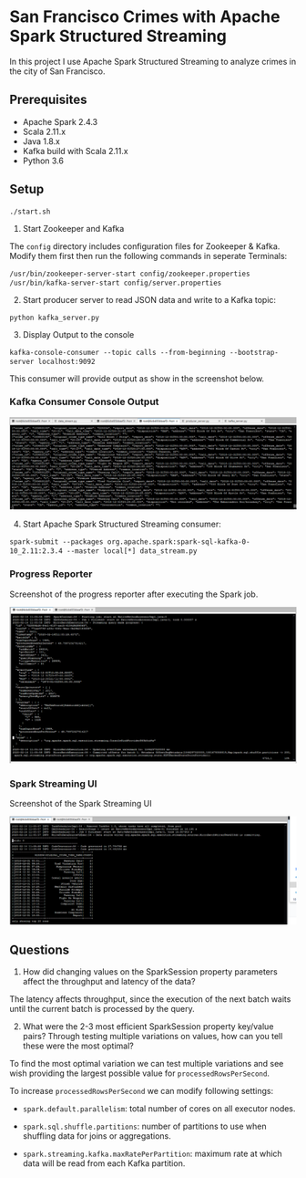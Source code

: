 # San Francisco Crimes with Apache Spark Structured Streaming

In this project I use Apache Spark Structured Streaming to analyze crimes in the city of San Francisco.

## Prerequisites
* Apache Spark 2.4.3
* Scala 2.11.x
* Java 1.8.x
* Kafka build with Scala 2.11.x
* Python 3.6

## Setup
```
./start.sh
```


1. Start Zookeeper and Kafka

The `config` directory includes configuration files for  Zookeeper & Kafka. Modify them first then run the following commands in seperate Terminals:

```
/usr/bin/zookeeper-server-start config/zookeeper.properties
/usr/bin/kafka-server-start config/server.properties
```


2. Start  producer server to read JSON data and write to a Kafka topic:
```
python kafka_server.py
```

3. Display Output to the console
```
kafka-console-consumer --topic calls --from-beginning --bootstrap-server localhost:9092
```
This consumer will provide output as show in the screenshot below.
### Kafka Consumer Console Output

![kafka consumer output](https://github.com/Sichon3/Data-Streaming-Nanodegree-SF-Crime-Data-Project-Files/blob/master/Kafka%20Consumer%20Console%20OutputV2.PNG)



4. Start Apache Spark Structured Streaming consumer:
```
spark-submit --packages org.apache.spark:spark-sql-kafka-0-10_2.11:2.3.4 --master local[*] data_stream.py
```


### Progress Reporter
Screenshot of the progress reporter after executing the Spark job.

![Progress Reporter](https://github.com/Sichon3/Data-Streaming-Nanodegree-SF-Crime-Data-Project-Files/blob/master/Progress%20ReportV2.PNG)


### Spark Streaming UI
Screenshot of the Spark Streaming UI 

![Spark Streaming UI](https://github.com/Sichon3/Data-Streaming-Nanodegree-SF-Crime-Data-Project-Files/blob/master/Spark%20Streaming%20UI%20V2.PNG)


## Questions

1. How did changing values on the SparkSession property parameters affect the throughput and latency of the data?

The latency affects throughput, since the execution of the next batch waits until the current batch is processed by the query. 

2. What were the 2-3 most efficient SparkSession property key/value pairs? Through testing multiple variations on values, how can you tell these were the most optimal?

To find the most optimal variation we can test multiple variations and see wish providing the largest possible value for `processedRowsPerSecond`.

  To increase `processedRowsPerSecond` we can modify following settings:
  * `spark.default.parallelism`: total number of cores on all executor nodes.

  * `spark.sql.shuffle.partitions`:  number of partitions to use when shuffling data for joins or aggregations. 

  * `spark.streaming.kafka.maxRatePerPartition`:  maximum rate at which data will be read from each Kafka partition. 
